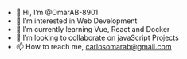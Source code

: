 - 👋 Hi, I’m @OmarAB-8901
- 👀 I’m interested in Web Development
- 🌱 I’m currently learning Vue, React and Docker
- 💞️ I’m looking to collaborate on javaScript Projects
- 📫 How to reach me, carlosomarab@gmail.com

<!---
OmarAB-8901/OmarAB-8901 is a ✨ special ✨ repository because its `README.md` (this file) appears on your GitHub profile.
You can click the Preview link to take a look at your changes.
--->
